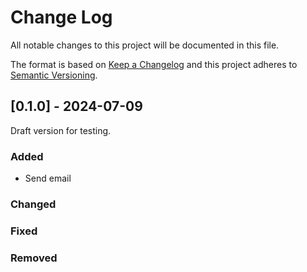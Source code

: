 # Change Log
All notable changes to this project will be documented in this file.
 
The format is based on [Keep a Changelog](http://keepachangelog.com/)
and this project adheres to [Semantic Versioning](http://semver.org/).
 
## [0.1.0] - 2024-07-09
 
Draft version for testing.
 
### Added
- Send email
 
### Changed
 
### Fixed

### Removed
